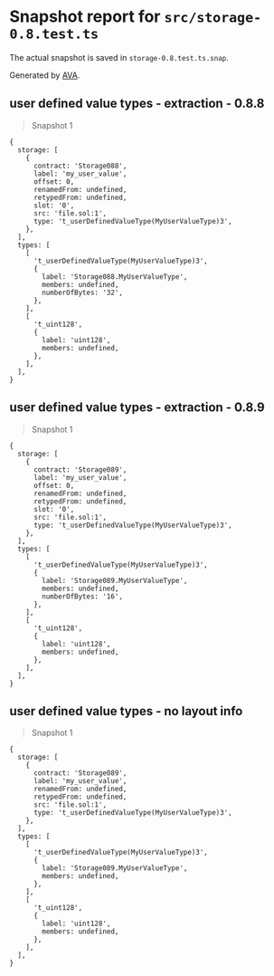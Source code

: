 # Snapshot report for `src/storage-0.8.test.ts`

The actual snapshot is saved in `storage-0.8.test.ts.snap`.

Generated by [AVA](https://avajs.dev).

## user defined value types - extraction - 0.8.8

> Snapshot 1

    {
      storage: [
        {
          contract: 'Storage088',
          label: 'my_user_value',
          offset: 0,
          renamedFrom: undefined,
          retypedFrom: undefined,
          slot: '0',
          src: 'file.sol:1',
          type: 't_userDefinedValueType(MyUserValueType)3',
        },
      ],
      types: [
        [
          't_userDefinedValueType(MyUserValueType)3',
          {
            label: 'Storage088.MyUserValueType',
            members: undefined,
            numberOfBytes: '32',
          },
        ],
        [
          't_uint128',
          {
            label: 'uint128',
            members: undefined,
          },
        ],
      ],
    }

## user defined value types - extraction - 0.8.9

> Snapshot 1

    {
      storage: [
        {
          contract: 'Storage089',
          label: 'my_user_value',
          offset: 0,
          renamedFrom: undefined,
          retypedFrom: undefined,
          slot: '0',
          src: 'file.sol:1',
          type: 't_userDefinedValueType(MyUserValueType)3',
        },
      ],
      types: [
        [
          't_userDefinedValueType(MyUserValueType)3',
          {
            label: 'Storage089.MyUserValueType',
            members: undefined,
            numberOfBytes: '16',
          },
        ],
        [
          't_uint128',
          {
            label: 'uint128',
            members: undefined,
          },
        ],
      ],
    }

## user defined value types - no layout info

> Snapshot 1

    {
      storage: [
        {
          contract: 'Storage089',
          label: 'my_user_value',
          renamedFrom: undefined,
          retypedFrom: undefined,
          src: 'file.sol:1',
          type: 't_userDefinedValueType(MyUserValueType)3',
        },
      ],
      types: [
        [
          't_userDefinedValueType(MyUserValueType)3',
          {
            label: 'Storage089.MyUserValueType',
            members: undefined,
          },
        ],
        [
          't_uint128',
          {
            label: 'uint128',
            members: undefined,
          },
        ],
      ],
    }
